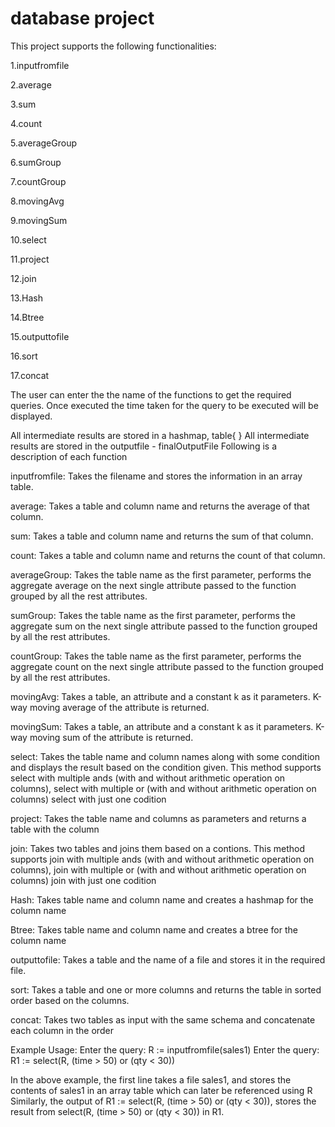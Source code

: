# database project
This project supports the following functionalities:

1.inputfromfile 

2.average 

3.sum 

4.count 

5.averageGroup 

6.sumGroup 

7.countGroup 

8.movingAvg 

9.movingSum 

10.select 

11.project 

12.join

13.Hash

14.Btree

15.outputtofile

16.sort

17.concat

The user can enter the the name of the functions to get the required queries.
Once executed the time taken for the query to be executed will be displayed.

All intermediate results are stored in a hashmap, table{ }
All intermediate results are stored in the outputfile - finalOutputFile
Following is a description of each function

inputfromfile: Takes the filename and stores the information in an array table.

average: Takes a table and column name and returns the average of that column.

sum: Takes a table and column name and returns the sum of that column.

count: Takes a table and column name and returns the count of that column.

averageGroup: Takes the table name as the first parameter, performs the aggregate average on the next single attribute passed to the function grouped by all the rest attributes.

sumGroup:  Takes the table name as the first parameter, performs the aggregate sum on the next single attribute passed to the function grouped by all the rest attributes.

countGroup: Takes the table name as the first parameter, performs the aggregate count on the next single attribute passed to the function grouped by all the rest attributes.

movingAvg: Takes a table, an attribute and a constant k as it parameters. K-way moving average of the attribute is returned.

movingSum: Takes a table, an attribute and a constant k as it parameters. K-way moving sum of the attribute is returned.

select: Takes the table name and column names along with some condition and displays the result based on the condition given.
This method supports select with multiple ands (with and without arithmetic operation on columns), select with multiple or (with and without arithmetic operation on columns)  select with just one codition

project: Takes the table name and columns as parameters and returns a table with the column

join: Takes two tables and joins them based on a contions.  This method supports join with multiple ands 
(with and without arithmetic operation on columns), join with multiple or (with and without arithmetic operation on columns) 
join with just one codition

Hash: Takes table name and column name and creates a hashmap for the column name

Btree: Takes table name and column name and creates a btree for the column name

outputtofile: Takes a table and the name of a file and stores it in the required file.

sort: Takes a table and one or more columns and returns the table in sorted order based on the columns.

concat: Takes two tables as input with the same schema and concatenate each column in the order

Example Usage: 
Enter the query: R := inputfromfile(sales1)
Enter the query: R1 := select(R, (time > 50) or (qty < 30))

In the above example, the first line takes a file sales1, and stores the contents of sales1 in an array table which can later 
be referenced using R
Similarly, the output of R1 := select(R, (time > 50) or (qty < 30)), stores the result from select(R, (time > 50) or (qty < 30)) 
in R1.
